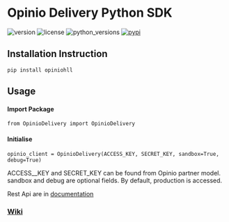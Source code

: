 # Opinio Delivery Python SDK

![version](https://img.shields.io/github/tag/anistark/opiniohll.svg) ![license](https://img.shields.io/github/license/anistark/opiniohll.svg) ![python_versions](https://img.shields.io/pypi/pyversions/opiniohll.svg) [![pypi](https://img.shields.io/pypi/v/opiniohll.svg)](https://pypi.python.org/pypi/opiniohll)


## Installation Instruction

```
pip install opiniohll
```

## Usage

#### Import Package
```
from OpinioDelivery import OpinioDelivery
```

#### Initialise
```
opinio_client = OpinioDelivery(ACCESS_KEY, SECRET_KEY, sandbox=True, debug=True)
```

ACCESS__KEY and SECRET_KEY can be found from Opinio partner model.
sandbox and debug are optional fields.
By default, production is accessed.

Rest Api are in [documentation](http://deliver.opinioapp.com/api/docs)

### [Wiki](https://github.com/anistark/opiniohll/wiki)


